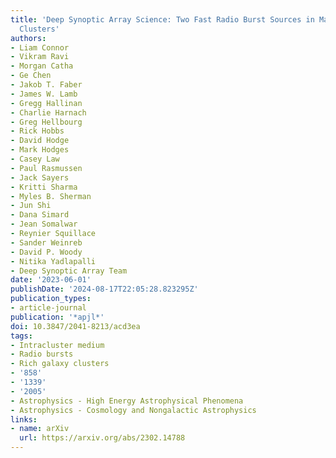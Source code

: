 ```yaml
---
title: 'Deep Synoptic Array Science: Two Fast Radio Burst Sources in Massive Galaxy
  Clusters'
authors:
- Liam Connor
- Vikram Ravi
- Morgan Catha
- Ge Chen
- Jakob T. Faber
- James W. Lamb
- Gregg Hallinan
- Charlie Harnach
- Greg Hellbourg
- Rick Hobbs
- David Hodge
- Mark Hodges
- Casey Law
- Paul Rasmussen
- Jack Sayers
- Kritti Sharma
- Myles B. Sherman
- Jun Shi
- Dana Simard
- Jean Somalwar
- Reynier Squillace
- Sander Weinreb
- David P. Woody
- Nitika Yadlapalli
- Deep Synoptic Array Team
date: '2023-06-01'
publishDate: '2024-08-17T22:05:28.823295Z'
publication_types:
- article-journal
publication: '*apjl*'
doi: 10.3847/2041-8213/acd3ea
tags:
- Intracluster medium
- Radio bursts
- Rich galaxy clusters
- '858'
- '1339'
- '2005'
- Astrophysics - High Energy Astrophysical Phenomena
- Astrophysics - Cosmology and Nongalactic Astrophysics
links:
- name: arXiv
  url: https://arxiv.org/abs/2302.14788
---
```

